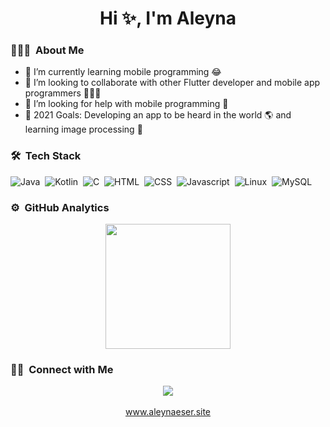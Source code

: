 <h1 align="center">Hi ✨, I'm Aleyna</h1>

### 👩🏻‍💻 &nbsp;About Me

- 🔭 I’m currently learning mobile programming 😂
- 👯 I’m looking to collaborate with other Flutter developer and mobile app programmers 👩🏻‍💻
- 🤔 I’m looking for help with mobile programming 🥰
- 🥅 2021 Goals: Developing an app to be heard in the world 🌎 and learning image processing 💫


### 🛠 &nbsp;Tech Stack

![Java](https://img.shields.io/badge/-Java-05122A?style=flat&logo=java)&nbsp;
![Kotlin](https://img.shields.io/badge/-Kotlin-05122A?style=flat&logo=kotlin)&nbsp;
![C](https://img.shields.io/badge/-C-05122A?style=flat&logo=c)&nbsp;
![HTML](https://img.shields.io/badge/-HTML-05122A?style=flat&logo=html)&nbsp;
![CSS](https://img.shields.io/badge/-CSS-05122A?style=flat&logo=css)&nbsp;
![Javascript](https://img.shields.io/badge/-Javascript-05122A?style=flat&logo=javascript)&nbsp;
![Linux](https://img.shields.io/badge/-GNU/Linux-05122A?style=flat&logo=linux)&nbsp;
![MySQL](https://img.shields.io/badge/-MySQL-05122A?style=flat&logo=mysql)&nbsp;
 
### ⚙️ &nbsp;GitHub Analytics

<p align="center">
<a href="https://github.com/aleynaesr">
  <img height="200em" src="https://github-readme-stats.vercel.app/api?username=aleynaesr&show_icons=true&theme=algolia&include_all_commits=true&count_private=true"/>
</a>
</p>

### 🤝🏻 &nbsp;Connect with Me

<p align="center">
<a href="https://www.linkedin.com/in/aleyna-eser-818043185/"><img src="https://img.shields.io/badge/linkedin-0077B5.svg?style=for-the-badge&logo=linkedin&logoColor=white"/></a>
 </br> </br>
<a href="https://www.aleynaeser.site"> www.aleynaeser.site </a>
